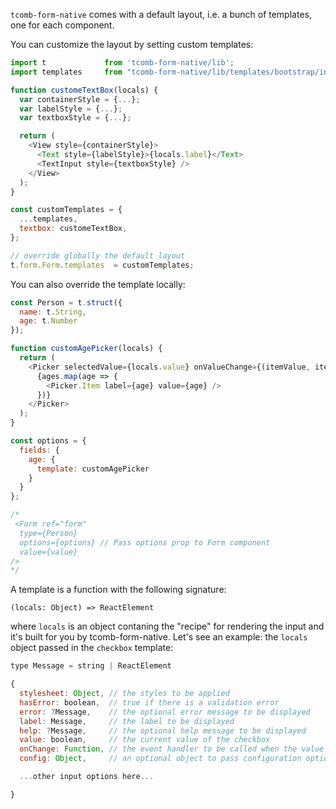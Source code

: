 `tcomb-form-native` comes with a default layout, i.e. a bunch of templates, one for each component.

You can customize the layout by setting custom templates:

```js
import t             from 'tcomb-form-native/lib';
import templates     from "tcomb-form-native/lib/templates/bootstrap/index";

function customeTextBox(locals) {
  var containerStyle = {...};
  var labelStyle = {...};
  var textboxStyle = {...};

  return (
    <View style={containerStyle}>
      <Text style={labelStyle}>{locals.label}</Text>
      <TextInput style={textboxStyle} />
    </View>
  );
}

const customTemplates = {
  ...templates,
  textbox: customeTextBox,
};

// override globally the default layout
t.form.Form.templates  = customTemplates;
```

You can also override the template locally:

```js
const Person = t.struct({
  name: t.String,
  age: t.Number
});

function customAgePicker(locals) {
  return (
    <Picker selectedValue={locals.value} onValueChange={(itemValue, itemIndex) => locals.onChange(itemValue))}>
      {ages.map(age => {
        <Picker.Item label={age} value={age} />
      })}
    </Picker>
  );
}

const options = {
  fields: {
    age: {
      template: customAgePicker
    }
  }
};

/*
 <Form ref="form"
  type={Person}
  options={options} // Pass options prop to Form component
  value={value}
/>
*/
```

A template is a function with the following signature:

```
(locals: Object) => ReactElement
```

where `locals` is an object contaning the "recipe" for rendering the input and it's built for you by tcomb-form-native.
Let's see an example: the `locals` object passed in the `checkbox` template:

```js
type Message = string | ReactElement

{
  stylesheet: Object, // the styles to be applied
  hasError: boolean,  // true if there is a validation error
  error: ?Message,    // the optional error message to be displayed
  label: Message,     // the label to be displayed
  help: ?Message,     // the optional help message to be displayed
  value: boolean,     // the current value of the checkbox
  onChange: Function, // the event handler to be called when the value changes
  config: Object,     // an optional object to pass configuration options to the new template

  ...other input options here...

}
```
